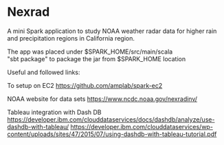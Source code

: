 # Nexrad
A mini Spark application to study NOAA weather radar data for higher rain and precipitation regions in California region.

The app was placed under $SPARK_HOME/src/main/scala  
 "sbt package" to package the jar from $SPARK_HOME location


Useful and followed links: 

To setup on EC2 https://github.com/amplab/spark-ec2

NOAA website for data sets https://www.ncdc.noaa.gov/nexradinv/

Tableau integration with Dash DB
https://developer.ibm.com/clouddataservices/docs/dashdb/analyze/use-dashdb-with-tableau/
https://developer.ibm.com/clouddataservices/wp-content/uploads/sites/47/2015/07/using-dashdb-with-tableau-tutorial.pdf


